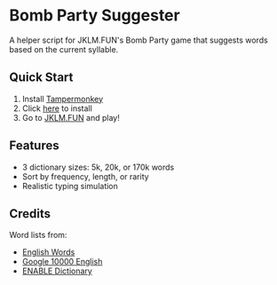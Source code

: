 # Bomb Party Suggester

A helper script for JKLM.FUN's Bomb Party game that suggests words based on the current syllable.

## Quick Start

1. Install [Tampermonkey](https://www.tampermonkey.net/)
2. Click [here](https://cdn.jsdelivr.net/gh/Doomsy1/Bomb-Party-Suggester@main/src/main.js) to install
3. Go to [JKLM.FUN](https://jklm.fun) and play!

## Features

- 3 dictionary sizes: 5k, 20k, or 170k words
- Sort by frequency, length, or rarity
- Realistic typing simulation

## Credits

Word lists from:
- [English Words](https://github.com/filiph/english_words)
- [Google 10000 English](https://github.com/first20hours/google-10000-english)
- [ENABLE Dictionary](https://github.com/dolph/dictionary)